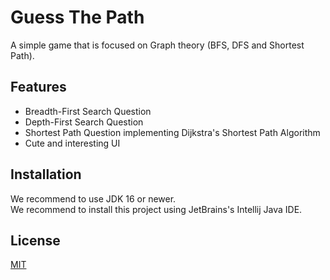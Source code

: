 
# Guess The Path

A simple game that is focused on Graph theory (BFS, DFS and Shortest Path).  


## Features

- Breadth-First Search Question
- Depth-First Search Question
- Shortest Path Question implementing Dijkstra's Shortest Path Algorithm
- Cute and interesting UI



## Installation
We recommend to use JDK 16 or newer.  
We recommend to install this project using JetBrains's Intellij Java IDE.

## License

[MIT](LICENSE)
